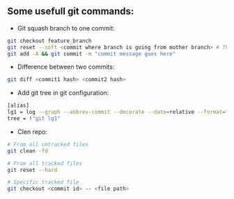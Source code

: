 ## Some usefull git commands:


* Git squash branch to one commit:
``` bash
git checkout feature_branch
git reset --soft <commit where branch is going from mother branch> # This will move local branch pointer also
git add -A && git commit -m "commit message goes here"
```

* Difference between two commits:
``` bash
git diff <commit1 hash> <commit2 hash>
```

* Add git tree in git configuration:
``` bash
[alias]
lg1 = log --graph --abbrev-commit --decorate --date=relative --format=format:'%C(bold blue)%h%C(reset) - %C(bold green)(%ar)%C(reset) %C(white)%s%C(reset) %C(dim white)- %an%C(reset)%C(bold yellow)%d%C(reset)' --all
tree = !"git lg1"
```

* Clen repo:
``` bash
# From all untracked files
git clean -fd

# From all tracked files
git reset --hard

# Specific tracked file
git checkout <commit id> -- <file path>
```
